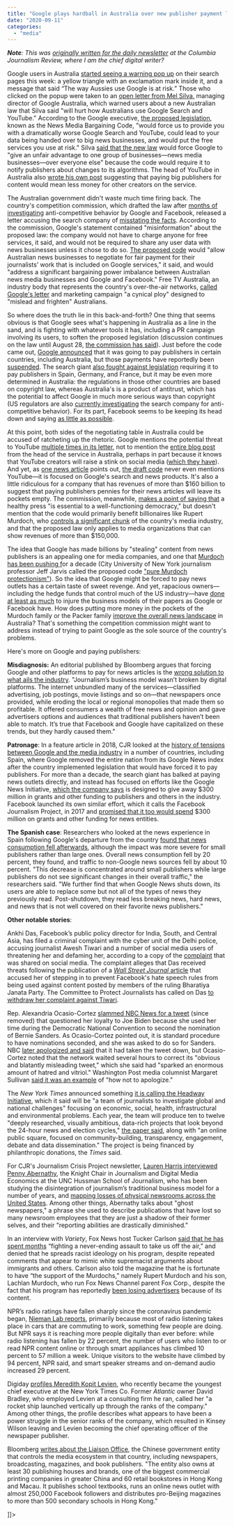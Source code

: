```yaml
---
title: "Google plays hardball in Australia over new publisher payment law"
date: "2020-09-11"
categories: 
  - "media"
---
```


**_Note_**_: This was [originally written for the daily newsletter](https://www.cjr.org/the_media_today/google-plays-hardball-in-australia-over-new-publisher-payment-law.php) at the Columbia Journalism Review, where I am the chief digital writer?_

Google users in Australia [started seeing a warning pop up](https://www.theguardian.com/media/2020/aug/20/google-accused-of-bullying-australians-with-news-code-letter-and-yellow-warning-signs) on their search pages this week: a yellow triangle with an exclamation mark inside it, and a message that said “The way Aussies use Google is at risk.” Those who clicked on the popup were taken to an [open letter from Mel Silva,](https://about.google/google-in-australia/an-open-letter/?utm_source=google&utm_medium=hpp&utm_campaign=callout-p2) managing director of Google Australia, which warned users about a new Australian law that Silva said "will hurt how Australians use Google Search and YouTube." According to the Google executive, [the proposed legislation](https://www.accc.gov.au/focus-areas/digital-platforms/draft-news-media-bargaining-code), known as the News Media Bargaining Code, "would force us to provide you with a dramatically worse Google Search and YouTube, could lead to your data being handed over to big news businesses, and would put the free services you use at risk." Silva [said that the new law](https://about.google/google-in-australia/an-open-letter/?utm_source=google&utm_medium=hpp&utm_campaign=callout-p2) would force Google to "give an unfair advantage to one group of businesses—news media businesses—over everyone else" because the code would require it to notify publishers about changes to its algorithms. The head of YouTube in Australia also [wrote his own post](https://australia.googleblog.com/2020/08/regulation-impact-on-YouTube-Community.html) suggesting that paying big publishers for content would mean less money for other creators on the service.

The Australian government didn't waste much time firing back. The country's competition commission, which drafted the law after [months of investigating](https://www.accc.gov.au/publications/digital-platforms-inquiry-final-report) anti-competitive behavior by Google and Facebook, released a letter accusing the search company of [misstating the facts](https://www.accc.gov.au/media-release/response-to-google-open-letter). According to the commission, Google's statement contained "misinformation" about the proposed law: the company would not have to charge anyone for free services, it said, and would not be required to share any user data with news businesses unless it chose to do so. [The proposed code](https://www.accc.gov.au/media-release/response-to-google-open-letter) would "allow Australian news businesses to negotiate for fair payment for their journalists’ work that is included on Google services," it said, and would "address a significant bargaining power imbalance between Australian news media businesses and Google and Facebook." Free TV Australia, an industry body that represents the country's over-the-air networks, [called Google's letter](https://www.freetv.com.au/googles-cynical-ploy-to-mislead-and-frighten-australians-shows-why-the-code-is-necessary/) and marketing campaign "a cynical ploy" designed to "mislead and frighten" Australians.

So where does the truth lie in this back-and-forth? One thing that seems obvious is that Google sees what's happening in Australia as a line in the sand, and is fighting with whatever tools it has, including a PR campaign involving its users, to soften the proposed legislation (discussion continues on the law until August 28, [the commission has said](https://www.accc.gov.au/media-release/response-to-google-open-letter)). Just before the code came out, [Google announced](https://www.cjr.org/the_media_today/google-pays-publishers.php) that it was going to pay publishers in certain countries, including Australia, but those payments have reportedly been [suspended](https://www.ft.com/content/28fbefd3-e5e3-4968-b265-6b530e752516). The search giant [also fought against legislation](https://www.cjr.org/the_media_today/google-pays-publishers.php) requiring it to pay publishers in Spain, Germany, and France, but it may be even more determined in Australia: the regulations in those other countries are based on copyright law, whereas Australia's is a product of antitrust, which has the potential to affect Google in much more serious ways than copyright (US regulators are also [currently investigating](https://www.theverge.com/interface/2020/7/15/21324105/google-antitrust-california-search-youtube) the search company for anti-competitive behavior). For its part, Facebook seems to be keeping its head down and saying [as little as possible](https://digiday.com/media/explained-googles-tussle-in-australia-over-paying-for-publishers-in-news/).

At this point, both sides of the negotiating table in Australia could be accused of ratcheting up the rhetoric. Google mentions the potential threat to YouTube [multiple times in its letter](https://about.google/google-in-australia/an-open-letter/?utm_source=google&utm_medium=hpp&utm_campaign=callout-p2), not to mention the [entire blog post](https://australia.googleblog.com/2020/08/regulation-impact-on-YouTube-Community.html) from the head of the service in Australia, perhaps in part because it knows that YouTube creators will raise a stink on social media ([which they have](https://twitter.com/ytcreators/status/1295148502285258753/retweets/with_comments)). And yet, as [one news article](https://www.news.com.au/technology/google-versus-australia-the-truth-behind-the-tech-giants-campaign-to-avoid-paying-for-news/news-story/793bd4e8c0ccc51a47210288e505b0ee) points out, [the draft code](https://www.accc.gov.au/focus-areas/digital-platforms/news-media-bargaining-code/draft-legislation) never even mentions YouTube—it is focused on Google's search and news products. It's also a little ridiculous for a company that has revenues of more than $160 billion to suggest that paying publishers pennies for their news articles will leave its pockets empty. The commission, meanwhile, [makes a point of saying that](https://www.accc.gov.au/media-release/response-to-google-open-letter) a healthy press "is essential to a well-functioning democracy," but doesn't mention that the code would primarily benefit billionaires like Rupert Murdoch, who [controls a significant chunk](https://lessonbucket.com/vce-media/unit-1/australian-stories/australian-media-ownership/) of the country's media industry, and that the proposed law only applies to media organizations that can show revenues of more than $150,000.

The idea that Google has made billions by "stealing" content from news publishers is an appealing one for media companies, and one that [Murdoch has been pushing f](https://www.latimes.com/archives/la-xpm-2009-dec-02-la-fi-news-google2-2009dec02-story.html)or a decade (City University of New York journalism professor Jeff Jarvis called the proposed code ["pure Murdoch protectionism"](https://twitter.com/jeffjarvis/status/1296174449998409737)). So the idea that Google might be forced to pay news outlets has a certain taste of sweet revenge. And yet, rapacious owners—including the hedge funds that control much of the US industry—have [done at least as much](https://www.cjr.org/business_of_news/the-context-for-the-crisis-a-qa-with-penny-abernathy.php) to injure the business models of their papers as Google or Facebook have. How does putting more money in the pockets of the Murdoch family or the Packer family [improve the overall news landscape](https://www.ft.com/content/8a957a0f-5875-4c84-9c7c-b20bbe6d3bac) in Australia? That's something the competition commission might want to address instead of trying to paint Google as the sole source of the country's problems.

Here's more on Google and paying publishers:

**Misdiagnosis:** An editorial published by Bloomberg argues that forcing Google and other platforms to pay for news articles is the [wrong solution to what ails the industry](https://www.bnnbloomberg.ca/facebook-shouldn-t-have-to-pay-publishers-for-news-1.1480061#:~:text=(Bloomberg%20Opinion)%20%2D%2D%20With%20local,And%20it's%20hopelessly%20misguided.). "Journalism’s business model wasn’t broken by digital platforms. The internet unbundled many of the services—classified advertising, job postings, movie listings and so on—that newspapers once provided, while eroding the local or regional monopolies that made them so profitable. It offered consumers a wealth of free news and opinion and gave advertisers options and audiences that traditional publishers haven’t been able to match. It’s true that Facebook and Google have capitalized on these trends, but they hardly caused them."

**Patronage**: In a feature article in 2018, CJR looked at the [history of tensions between Google and the media industry](https://www.cjr.org/special_report/google-facebook-journalism.php) in a number of countries, including Spain, where Google removed the entire nation from its Google News index after the country implemented legislation that would have forced it to pay publishers. For more than a decade, the search giant has balked at paying news outlets directly, and instead has focused on efforts like the Google News Initiative, [which the company says](https://www.cjr.org/the_media_today/google-news-initiative.php) is designed to give away $300 million in grants and other funding to publishers and others in the industry. Facebook launched its own similar effort, which it calls the Facebook Journalism Project, in 2017 and [promised that it too would spend](https://www.facebook.com/journalismproject/facebook-supports-local-news) $300 million on grants and other funding for news entities.

**The Spanish case**: Researchers who looked at the news experience in Spain following Google's departure from the country [found that news consumption fell afterwards](https://papers.ssrn.com/sol3/papers.cfm?abstract_id=2897960), although the impact was more severe for small publishers rather than large ones. Overall news consumption fell by 20 percent, they found, and traffic to non-Google news sources fell by about 10 percent. "This decrease is concentrated around small publishers while large publishers do not see significant changes in their overall traffic," the researchers said. "We further find that when Google News shuts down, its users are able to replace some but not all of the types of news they previously read. Post-shutdown, they read less breaking news, hard news, and news that is not well covered on their favorite news publishers."

**Other notable stories**:

Ankhi Das, Facebook’s public policy director for India, South, and Central Asia, has filed a criminal complaint with the cyber unit of the Delhi police, accusing journalist Awesh Tiwari and a number of social media users of threatening her and defaming her, according to a copy of the [complaint](https://twitter.com/SaketGokhale/status/1295363897453449221) that was shared on social media. The complaint alleges that Das received threats following the publication of a [_Wall Street Journal_ article](https://www.wsj.com/articles/facebook-hate-speech-india-politics-muslim-hindu-modi-zuckerberg-11597423346) that accused her of stepping in to prevent Facebook's hate speech rules from being used against content posted by members of the ruling Bharatiya Janata Party. The Committee to Protect Journalists has called on Das [to withdraw her complaint against Tiwari](https://cpj.org/2020/08/facebook-india-executive-files-criminal-complaint-against-journalist-for-facebook-post/).

Rep. Alexandria Ocasio-Cortez [slammed NBC News for a tweet](https://twitter.com/AOC/status/1295957460726030337?ref_src=twsrc%5Etfw%7Ctwcamp%5Etweetembed%7Ctwterm%5E1295957460726030337%7Ctwgr%5E&ref_url=https%3A%2F%2Ftheweek.com%2Fspeedreads%2F932155%2Falexandria-ocasiocortez-slams-nbc-news-totally-false-divisive-clickbait-dnc-speech) (since removed) that questioned her loyalty to Joe Biden because she used her time during the Democratic National Convention to second the nomination of Bernie Sanders. As Ocasio-Cortez pointed out, it is standard procedure to have nominations seconded, and she was asked to do so for Sanders. NBC [later apologized and said](https://twitter.com/NBCNews/status/1295951897300480000?ref_src=twsrc%5Etfw%7Ctwcamp%5Etweetembed%7Ctwterm%5E1295951897300480000%7Ctwgr%5E&ref_url=https%3A%2F%2Ftheweek.com%2Fspeedreads%2F932155%2Falexandria-ocasiocortez-slams-nbc-news-totally-false-divisive-clickbait-dnc-speech) that it had taken the tweet down, but Ocasio-Cortez noted that the network waited several hours to correct its "obvious and blatantly misleading tweet," which she said had "sparked an enormous amount of hatred and vitriol." Washington Post media columnist Margaret Sullivan [said it was an example](https://www.washingtonpost.com/lifestyle/media/how-not-to-apologize-when-your-publication-makes-a-mistake/2020/08/19/35fa9870-e234-11ea-8dd2-d07812bf00f7_story.html) of "how not to apologize."

The _New York Times_ announced something [it is calling the Headway Initiative](https://www.nytco.com/press/introducing-the-headway-initiative/), which it said will be "a team of journalists to investigate global and national challenges" focusing on economic, social, health, infrastructural and environmental problems. Each year, the team will produce ten to twelve "deeply researched, visually ambitious, data-rich projects that look beyond the 24-hour news and election cycles," [the paper said](https://www.nytco.com/press/introducing-the-headway-initiative/), along with "an online public square, focused on community-building, transparency, engagement, debate and data dissemination." The project is being financed by philanthropic donations, the _Times_ said.

For CJR's Journalism Crisis Project newsletter, [Lauren Harris interviewed Penny Abernathy](https://www.cjr.org/business_of_news/the-context-for-the-crisis-a-qa-with-penny-abernathy.php), the Knight Chair in Journalism and Digital Media Economics at the UNC Hussman School of Journalism, who has been studying the disintegration of journalism’s traditional business model for a number of years, and [mapping losses of physical newsrooms across the United States](https://www.usnewsdeserts.com/). Among other things, Abernathy talks about "ghost newspapers," a phrase she used to describe publications that have lost so many newsroom employees that they are just a shadow of their former selves, and their "reporting abilities are drastically diminished."

In an interview with _Variety_, Fox News host Tucker Carlson [said that he has spent months](https://variety.com/2020/tv/news/tucker-carlson-fox-news-trump-liberal-duckworth-1234734035/) “fighting a never-ending assault to take us off the air,” and denied that he spreads racist ideology on his program, despite repeated comments that appear to mimic white supremacist arguments about immigrants and others. Carlson also told the magazine that he is fortunate to have “the support of the Murdochs,” namely Rupert Murdoch and his son, Lachlan Murdoch, who run Fox News Channel parent Fox Corp., despite the fact that his program has reportedly [been losing advertisers](https://variety.com/2020/tv/news/tucker-carlson-fox-news-tv-advertising-1234632961/) because of its content.

NPR’s radio ratings have fallen sharply since the coronavirus pandemic began, [Nieman Lab reports](https://www.niemanlab.org/2020/08/radio-listening-has-plummeted-npr-is-reaching-a-bigger-audience-than-ever-what-gives/), primarily because most of radio listening takes place in cars that are commuting to work, something few people are doing. But NPR says it is reaching more people digitally than ever before: while radio listening has fallen by 22 percent, the number of users who listen to or read NPR content online or through smart appliances has climbed 10 percent to 57 million a week. Unique visitors to the website have climbed by 94 percent, NPR said, and smart speaker streams and on-demand audio increased 29 percent.

Digiday [profiles Meredith Kopit Levien](https://digiday.com/media/unstoppable-innovator-the-meteoric-rise-meredith-levien-the-next-new-york-times-ceo/), who recently became the youngest chief executive at the New York Times Co. Former _Atlantic_ owner David Bradley, who employed Levien at a consulting firm he ran, called her "a rocket ship launched vertically up through the ranks of the company." Among other things, the profile describes what appears to have been a power struggle in the senior ranks of the company, which resulted in Kinsey Wilson leaving and Levien becoming the chief operating officer of the newspaper publisher.

Bloomberg [writes about the Liaison Office](https://www.bloomberg.com/news/features/2020-08-17/the-publishing-empire-helping-china-silence-dissent-in-hong-kong), the Chinese government entity that controls the media ecosystem in that country, including newspapers, broadcasting, magazines, and book publishers. "The entity also owns at least 30 publishing houses and brands, one of the biggest commercial printing companies in greater China and 60 retail bookstores in Hong Kong and Macau. It publishes school textbooks, runs an online news outlet with almost 250,000 Facebook followers and distributes pro-Beijing magazines to more than 500 secondary schools in Hong Kong."

\]\]>
